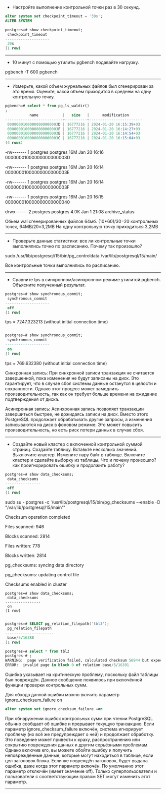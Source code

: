 * Настройте выполнение контрольной точки раз в 30 секунд.
  
```sql
alter system set checkpoint_timeout = '30s';
ALTER SYSTEM
```
```sql
postgres=# show checkpoint_timeout;
 checkpoint_timeout 
--------------------
 30s
(1 row)
```

-----------------------------


* 10 минут c помощью утилиты pgbench подавайте нагрузку.
  
pgbench -T 600 pgbench
  


----------------------- 



* Измерьте, какой объем журнальных файлов был сгенерирован за это время. Оцените, какой объем приходится в среднем на одну контрольную точку.
```sql
pgbench=# select * from pg_ls_waldir()
;
           name           |   size   |      modification      
--------------------------+----------+------------------------
 00000001000000000000003D | 16777216 | 2024-01-20 16:15:39+03
 00000001000000000000003F | 16777216 | 2024-01-20 16:14:27+03
 00000001000000000000003E | 16777216 | 2024-01-20 16:14:54+03
 00000001000000000000003C | 16777216 | 2024-01-20 16:15:04+03
(4 rows)
```

-rw------- 1 postgres postgres  16M Jan 20 16:16 00000001000000000000003D

-rw------- 1 postgres postgres  16M Jan 20 16:14 00000001000000000000003E

-rw------- 1 postgres postgres  16M Jan 20 16:14 00000001000000000000003F

-rw------- 1 postgres postgres  16M Jan 20 16:15 000000010000000000000040

drwx------ 2 postgres postgres 4.0K Jan  1 21:08 archive_status

Обьем wal сгенерированных файлов 64мб. (10*60)/30=20 контрольных точек, 64MB/20=3,2MB
На одну контрольную точку приходиться 3,2MB



----------------------------



* Проверьте данные статистики: все ли контрольные точки выполнялись точно по расписанию. Почему так произошло?
  
sudo /usr/lib/postgresql/15/bin/pg_controldata /var/lib/postgresql/15/main/

  Все контрольные точки выполнились по расписанию.
  
  

-----------------------------



* Сравните tps в синхронном/асинхронном режиме утилитой pgbench. Объясните полученный результат.

```sql
postgres=# show synchronous_commit;
 synchronous_commit 
--------------------
 off
(1 row)
```

tps = 7247.323213 (without initial connection time)

```sql

postgres=# show synchronous_commit;
 synchronous_commit 
--------------------
 on
(1 row)
```

tps = 769.632380 (without initial connection time)

Синхронная запись: При синхронной записи транзакция не считается завершенной, пока изменения не будут записаны на диск. Это гарантирует, что в случае сбоя системы данные останутся в целости и сохранности. Однако этот процесс может замедлить производительность, так как он требует больше времени на ожидание подтверждения от диска.

Асинхронная запись: Асинхронная запись позволяет транзакции завершиться быстрее, не дожидаясь записи на диск. Вместо этого PostgreSQL продолжает обрабатывать другие запросы, а изменения записываются на диск в фоновом режиме. Это может повысить производительность, но есть риск потери данных в случае сбоя.
  
-----------------------------



* Создайте новый кластер с включенной контрольной суммой страниц. Создайте таблицу. Вставьте несколько значений. Выключите кластер. Измените пару байт в таблице. Включите кластер и сделайте выборку из таблицы. Что и почему произошло? как проигнорировать ошибку и продолжить работу?


```sql
postgres=# show data_checksums;
 data_checksums 
----------------
 off
(1 row)
```

sudo su - postgres -c '/usr/lib/postgresql/15/bin/pg_checksums --enable -D "/var/lib/postgresql/15/main"'

Checksum operation completed

Files scanned:   946

Blocks scanned:  2814

Files written:  778

Blocks written: 2814

pg_checksums: syncing data directory

pg_checksums: updating control file

Checksums enabled in cluster

```
postgres=# show data_checksums;
 data_checksums 
----------------
 on
(1 row)
```
```sql

postgres=# SELECT pg_relation_filepath('tbl3');
 pg_relation_filepath 
----------------------
 base/5/16388
(1 row)
```
```sql
postgres=# select * from tbl3
postgres-# ;
WARNING:  page verification failed, calculated checksum 56944 but expected 0
ERROR:  invalid page in block 0 of relation base/5/16391
```
Ошибка указывает на критическую проблему, 
поскольку файл таблицы был повреждён. 
Данное сообщение появилось при включённой функции проверки контрольных сумм.

Для обхода данной ошибки можно вклчить параметр ignore_checksum_failure  on

```sql
alter system set ignore_checksum_failure =on
```

При обнаружении ошибок контрольных сумм при чтении PostgreSQL обычно сообщает об
ошибке и прерывает текущую транзакцию. Если параметр ignore_checksum_failure включён,
система игнорирует проблему (но всё же предупреждает о ней) и продолжает обработку. Это
поведение может привести к краху, распространению или сокрытию повреждения данных
и другим серьёзными проблемам. Однако включив его, вы можете обойти ошибку и получить
неповреждённые данные, которые могут находиться в таблице, если цел заголовок блока.
Если же повреждён заголовок, будет выдана ошибка, даже когда этот параметр включён.
По умолчанию этот параметр отключён (имеет значение off). Только суперпользователи и
пользователи с соответствующим правом SET могут изменить этот параметр.

------------------------------

